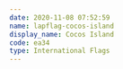 ```yaml
---
date: 2020-11-08 07:52:59
name: lapflag-cocos-island
display_name: Cocos Island
code: ea34
type: International Flags
---
```

